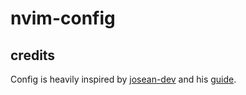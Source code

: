 # nvim-config

## credits

Config is heavily inspired by [josean-dev](https://github.com/josean-dev) and his [guide](https://www.josean.com/posts/how-to-setup-neovim-2024).
